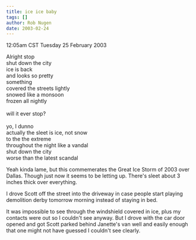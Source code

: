 ```yaml
---
title: ice ice baby
tags: []
author: Rob Nugen
date: 2003-02-24
---
```


<p class=date>12:05am CST Tuesday 25 February 2003</p>

<p>Alright stop
<br>shut down the city
<br>ice is back
<br>and looks so pretty
<br>something
<br>covered the streets lightly
<br>snowed like a monsoon
<br>frozen all nightly
<br>
<br>will it ever stop?
<br>
<br>yo, I dunno
<br>actually the sleet is ice, not snow
<br>to the the extreme
<br>throughout the night like a vandal
<br>shut down the city 
<br>worse than the latest scandal</p>

<p>Yeah kinda lame, but this commemerates the Great Ice Storm of 2003
over Dallas.  Though just now it seems to be letting up.  There's
sleet about 3 inches thick over everything.</p>

<p>I drove Scott off the street into the driveway in case people start
playing demolition derby tomorrow morning instead of staying in bed.</p>

<p>It was impossible to see through the windshield covered in ice,
plus my contacts were out so I couldn't see anyway.  But I drove with
the car door opened and got Scott parked behind Janette's van well and
easily enough that one might not have guessed I couldn't see
clearly.</p>

